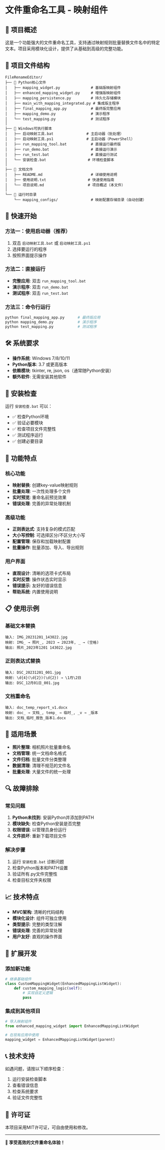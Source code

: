 # 文件重命名工具 - 映射组件

## 🎯 项目概述

这是一个功能强大的文件重命名工具，支持通过映射规则批量替换文件名中的特定文本。项目采用模块化设计，提供了从基础到高级的完整功能。

## 📁 项目文件结构

```
FileRenameEditor/
├── 🐍 Python核心文件
│   ├── mapping_widget.py              # 基础版映射组件
│   ├── enhanced_mapping_widget.py     # 增强版映射组件
│   ├── mapping_persistence.py         # 持久化存储模块
│   ├── main_with_mapping_integrated.py # 集成版主程序
│   ├── final_mapping_app.py           # 最终版完整应用
│   ├── mapping_demo.py                # 演示程序
│   └── test_mapping.py                # 测试程序
│
├── 🚀 Windows可执行脚本
│   ├── 启动映射工具.bat               # 主启动器（批处理）
│   ├── 启动映射工具.ps1               # 主启动器（PowerShell）
│   ├── run_mapping_tool.bat           # 直接运行最终版
│   ├── run_demo.bat                   # 直接运行演示
│   ├── run_test.bat                   # 直接运行测试
│   └── 安装检查.bat                   # 环境检查脚本
│
├── 📖 文档文件
│   ├── README.md                      # 详细使用说明
│   ├── 使用说明.txt                   # 快速使用指南
│   └── 项目说明.md                    # 项目概述（本文件）
│
└── 📂 运行时目录
    └── mapping_configs/               # 映射配置存储目录（自动创建）
```

## 🚀 快速开始

### 方法一：使用启动器（推荐）
1. 双击 `启动映射工具.bat` 或 `启动映射工具.ps1`
2. 选择要运行的程序
3. 按照界面提示操作

### 方法二：直接运行
- **完整应用**: 双击 `run_mapping_tool.bat`
- **演示程序**: 双击 `run_demo.bat`
- **测试程序**: 双击 `run_test.bat`

### 方法三：命令行运行
```bash
python final_mapping_app.py      # 最终版应用
python mapping_demo.py           # 演示程序
python test_mapping.py           # 测试程序
```

## 🛠️ 系统要求

- **操作系统**: Windows 7/8/10/11
- **Python版本**: 3.7 或更高版本
- **依赖模块**: tkinter, re, json, os（通常随Python安装）
- **额外软件**: 无需安装其他软件

## 🔧 安装检查

运行 `安装检查.bat` 可以：
- ✅ 检查Python环境
- ✅ 验证必要模块
- ✅ 检查项目文件完整性
- ✅ 测试程序运行
- ✅ 创建必要目录

## 🎨 功能特点

### 核心功能
- **映射替换**: 创建key-value映射规则
- **批量处理**: 一次性处理多个文件
- **实时预览**: 重命名前预览效果
- **错误处理**: 完善的异常处理机制

### 高级功能
- **正则表达式**: 支持复杂的模式匹配
- **大小写控制**: 可选择区分/不区分大小写
- **配置管理**: 保存和加载映射配置
- **批量操作**: 批量添加、导入、导出规则

### 用户界面
- **直观设计**: 清晰的选项卡式布局
- **实时反馈**: 操作状态实时显示
- **错误提示**: 友好的错误信息
- **帮助系统**: 内置使用说明

## 📋 使用示例

### 基础文本替换
```
输入: IMG_20231201_143022.jpg
映射: IMG_ → 照片_, 2023 → 2023年, _ → (空格)
输出: 照片_2023年1201 143022.jpg
```

### 正则表达式替换
```
输入: DSC_20231201_001.jpg
映射: \d{4}(\d{2})(\d{2}) → \1月\2日
输出: DSC_12月01日_001.jpg
```

### 文档重命名
```
输入: doc_temp_report_v1.docx
映射: doc_ → 文档_, temp_ → 临时_, _v → _版本
输出: 文档_临时_报告_版本1.docx
```

## 🎯 适用场景

- **照片整理**: 相机照片批量重命名
- **文档管理**: 统一文档命名格式
- **文件归档**: 批量文件分类整理
- **数据清理**: 清理不规范的文件名
- **批量处理**: 大量文件的统一处理

## 🔍 故障排除

### 常见问题
1. **Python未找到**: 安装Python并添加到PATH
2. **模块缺失**: 检查Python安装是否完整
3. **权限错误**: 以管理员身份运行
4. **文件损坏**: 重新下载项目文件

### 解决步骤
1. 运行 `安装检查.bat` 诊断问题
2. 检查Python版本和PATH设置
3. 验证所有.py文件完整性
4. 检查目标文件夹权限

## 📈 技术特点

- **MVC架构**: 清晰的代码结构
- **模块化设计**: 组件可独立使用
- **类型提示**: 完整的类型注解
- **错误处理**: 完善的异常处理
- **用户友好**: 直观的操作界面

## 🔮 扩展开发

### 添加新功能
```python
# 继承基础组件
class CustomMappingWidget(EnhancedMappingListWidget):
    def custom_mapping_logic(self):
        # 实现自定义逻辑
        pass
```

### 集成到其他项目
```python
# 导入映射组件
from enhanced_mapping_widget import EnhancedMappingListWidget

# 在现有应用中使用
mapping_widget = EnhancedMappingListWidget(parent)
```

## 📞 技术支持

如遇问题，请按以下顺序检查：
1. 运行安装检查脚本
2. 查看错误信息
3. 检查系统要求
4. 验证文件完整性

## 📄 许可证

本项目采用MIT许可证，可自由使用和修改。

---

**🎉 享受高效的文件重命名体验！**
